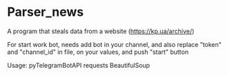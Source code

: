 # Parser_news
A program that steals data from a website (https://kp.ua/archive/)

For start work bot, needs add bot in your channel, and also replace "token" and "channel_id" in file, on your values, and push "start" button

Usage:
pyTelegramBotAPI
requests
BeautifulSoup
